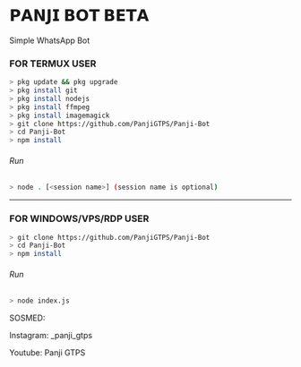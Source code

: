 # 𝗣𝗔𝗡𝗝𝗜 𝗕𝗢𝗧 𝗕𝗘𝗧𝗔
Simple WhatsApp Bot

### FOR TERMUX USER
```bash
> pkg update && pkg upgrade
> pkg install git
> pkg install nodejs
> pkg install ffmpeg
> pkg install imagemagick
> git clone https://github.com/PanjiGTPS/Panji-Bot
> cd Panji-Bot
> npm install
```
###### Run
```bash
> node . [<session name>] (session name is optional)
```

---------

### FOR WINDOWS/VPS/RDP USER
```bash
> git clone https://github.com/PanjiGTPS/Panji-Bot
> cd Panji-Bot
> npm install
```
###### Run
```bash
> node index.js
```
 SOSMED:
 
 Instagram: _panji_gtps
 
 Youtube: Panji GTPS
